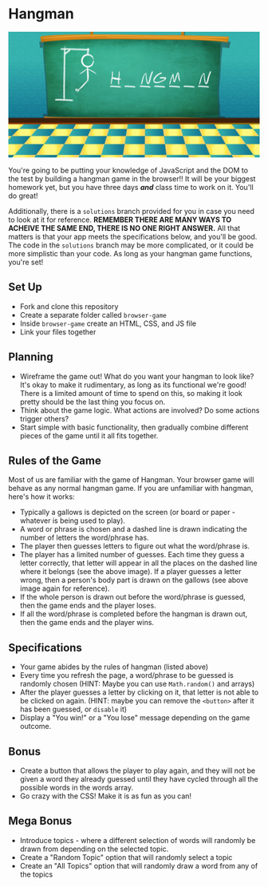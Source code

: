 # Hangman
<p align="center"><img src="hangman_banner.png"></p>

You're going to be putting your knowledge of JavaScript and the DOM to the test by building a hangman game in the browser!! It will be your biggest homework yet, but you have three days ***and*** class time to work on it. You'll do great!

Additionally, there is a `solutions` branch provided for you in case you need to look at it for reference. **REMEMBER THERE ARE MANY WAYS TO ACHEIVE THE SAME END, THERE IS NO ONE RIGHT ANSWER.** All that matters is that your app meets the specifications below, and you'll be good. The code in the `solutions` branch may be more complicated, or it could be more simplistic than your code. As long as your hangman game functions, you're set!


## Set Up
- Fork and clone this repository
- Create a separate folder called `browser-game`
- Inside `browser-game` create an HTML, CSS, and JS file
- Link your files together


## Planning
- Wireframe the game out! What do you want your hangman to look like? It's okay to make it rudimentary, as long as its functional we're good! There is a limited amount of time to spend on this, so making it look pretty should be the last thing you focus on.
- Think about the game logic. What actions are involved? Do some actions trigger others?
- Start simple with basic functionality, then gradually combine different pieces of the game until it all fits together.


## Rules of the Game
Most of us are familiar with the game of Hangman. Your browser game will behave as any normal hangman game. If you are unfamiliar with hangman, here's how it works:

- Typically a gallows is depicted on the screen (or board or paper - whatever is being used to play).
- A word or phrase is chosen and a dashed line is drawn indicating the number of letters the word/phrase has.
- The player then guesses letters to figure out what the word/phrase is. 
- The player has a limited number of guesses. Each time they guess a letter correctly, that letter will appear in all the places on the dashed line where it belongs (see the above image). If a player guesses a letter wrong, then a person's body part is drawn on the gallows (see above image again for reference).
- If the whole person is drawn out before the word/phrase is guessed, then the game ends and the player loses.
- If all the word/phrase is completed before the hangman is drawn out, then the game ends and the player wins.


## Specifications
- Your game abides by the rules of hangman (listed above)
- Every time you refresh the page, a word/phrase to be guessed is randomly chosen (HINT: Maybe you can use `Math.random()` and arrays)
- After the player guesses a letter by clicking on it, that letter is not able to be clicked on again. (HINT: maybe you can remove the `<button>` after it has been guessed, or `disable` it)
- Display a "You win!" or a "You lose" message depending on the game outcome.


## Bonus
- Create a button that allows the player to play again, and they will not be given a word they already guessed until they have cycled through all the possible words in the words array.
- Go crazy with the CSS! Make it is as fun as you can!


## Mega Bonus
- Introduce topics - where a different selection of words will randomly be drawn from depending on the selected topic. 
- Create a "Random Topic" option that will randomly select a topic
- Create an "All Topics" option that will randomly draw a word from any of the topics
